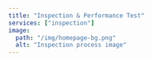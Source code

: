 ```yaml
---
title: "Inspection & Performance Test"
services: ["inspection"]
image:
  path: "/img/homepage-bg.png"
  alt: "Inspection process image"
---
```

